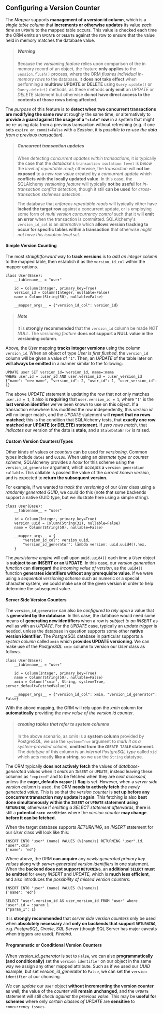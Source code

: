 ## Configuring a Version Counter

The _Mapper_ supports __management of a version id column__, which is a _single table column_ that __increments or otherwise updates__ its value _each time_ an `UPDATE` to the mapped table occurs. This value is checked each time the ORM emits an `UPDATE` or `DELETE` against the row to ensure that the value held in memory matches the database value.

> ##### Warning
>
> Because the _versioning feature_ relies upon comparison of the in memory record of an object, the feature __only applies__ to the `Session.flush()` process, where the ORM _flushes individual in-memory rows_ to the database. It __does not take effect__ when performing a __multirow UPDATE or DELETE__ using `Query.update()` or `Query.delete()` methods, as these methods __only emit__ an _UPDATE_ or _DELETE_ statement but otherwise __do not have direct access to the contents of those rows being affected__.

The _purpose_ of this feature is to __detect when two concurrent transactions are modifying the same row__ at roughly the same time, or alternatively to __provide a guard against the usage of a `"stale"` row__ in a system that might be re-using data from a previous transaction without refreshing (e.g. if one sets `expire_on_commit=False` with a _Session_, it is _possible to re-use the data from a previous transaction_).

> ##### Concurrent transaction updates
>
> When _detecting concurrent updates within transactions_, it is typically the case that the _database_'s `transaction isolation level` is _below_ the _level of repeatable read_; otherwise, the _transaction_ will __not be exposed__ to a _new row value_ created by a _concurrent update_ which __conflicts with the locally updated value__. In this case, the SQLAlchemy _versioning feature_ will typically __not be useful__ for _in-transaction conflict detection_, though it still __can be used__ for _cross-transaction staleness detection_.
>
> The database that _enforces repeatable reads_ will typically either have __locked the target row__ against a concurrent update, or is employing some form of _multi version concurrency control_ such that it will __emit an error__ when the transaction is committed. SQLAlchemy's `version_id_col` is an _alternative_ which __allows version tracking to occur for specific tables within a transaction__ that otherwise _might not have this isolation level set_.


#### Simple Version Counting

The most _straightforward_ way to __track versions__ is to _add an integer column_ to the mapped table, then establish it as the `version_id_col` within the mapper options.

```
class User(Base):
    __tablename__ = "user"
    
    id = Column(Integer, primary_key=True)
    version_id = Column(Integer, nullable=False)
    name = Column(String(50), nullable=False)
    
    __mapper_args__ = {"version_id_col": version_id}
```

> ##### Note
>
> It is __strongly recommended__ that the `version_id` column be made _NOT NULL_. The _versioning feature_ __does not support a NULL value in the versioning column__.

Above, the _User_ mapping __tracks integer versions__ using the column `version_id`. When an object of type _User_ is _first flushed_, the `version_id` column will be given a value of `"1"`. Then, an _UPDATE_ of the table later on __will always be emitted__ in a manner similar to the following:

```
UPDATE user SET version_id=:version_id, name=:name
WHERE user.id = :user_id AND user.version_id = :user_version_id
{"name": "new name", "version_id": 2, "user_id": 1, "user_version_id": 1}
```

The above _UPDATE_ statement is updating the row that not only matches `user.id = 1`, it also is __requiring__ that `user.version_id = 1`, where `"1"` is the __last version identifier__ we've been known to use on this object. If a transaction elsewhere has modified the row independently, this _version id_ will no longer match, and the _UPDATE_ statement will __report that no rows matched__; this is the condition that SQLAlchemy tests, that __exactly one row matched our UPDATE (or DELETE) statement__. If _zero rows match_, that _indicates_ our version of the data is __stale__, and a `StaleDataError` is raised.


#### Custom Version Counters/Types

Other kinds of values or _counters_ can be used for _versioning_. Common types include `dates` and `GUIDs`. When using an _alternate type or counter scheme_, SQLAlchemy provides a _hook_ for this scheme using the `version_id_generator` argument, which _accepts_ a `version generation callable`. This callable is passed the value of the _current known version_, and is expected to __return the subsequent version__.

For example, if we wanted to _track the versioning_ of our _User_ class using a _randomly generated GUID_, we could do this (note that some backends support a native GUID type, but we illustrate here using a simple string).

```
class User(Base):
    __tablename__ = "user"
    
    id = Column(Integer, primary_key=True)
    version_uuid = Column(String(32), nullable=False)
    name = Column(String(50), nullable=False)
    
    __mapper_args__ = {
        "version_id_col": version_uuid,
        "version_id_generator": lambda version: uuid.uuid4().hex,
    }
```

The _persistence engine_ will call upon `uuid.uuid4()` each time a _User_ object is __subject to an INSERT or an UPDATE__. In this case, our _version generation function_ can __disregard__ the _incoming value of version_, as the `uuid4()` function __generates identifiers without any prerequisite value__. If we were using a _sequential versioning scheme_ such as numeric or a special character system, we could make use of the given version in order to help determine the subsequent value.


#### Server Side Version Counters

The `version_id_generator` can also be _configured to rely upon_ a value that is __generated by the database__. In this case, the database would need some means of __generating new identifiers__ when a row is _subject to an INSERT_ as well as with an _UPDATE_. For the _UPDATE_ case, typically an _update trigger_ is needed, unless the database in question supports some other __native version identifier__. The _PostgreSQL_ database in particular supports a _system column_ called `xmin` which __provides UPDATE versioning__. We can make use of the _PostgreSQL_ `xmin` column to version our _User_ class as follows.

```
class User(Base):
    __tablename__ = "user"
    
    id = Column(Integer, primary_key=True)
    name = Column(String(50), nullable=False)
    xmin = Column("xmin", String, system=True, server_default=FetchedValue())
    
    __mapper_args__ = {"version_id_col": xmin, "version_id_generator": False}
```

With the above mapping, the ORM will rely upon the _xmin_ column for __automatically__ providing the _new value of the version id counter_.

> ##### creating tables that refer to system columns
>
> In the above scenario, as _xmin_ is a __system column__ provided by PostgreSQL, we use the `system=True` argument to _mark it as a system-provided column_, __omitted from the `CREATE TABLE` statement__. The _datatype_ of this column is an _internal PostgreSQL type_ called `xid` which acts mostly __like a string__, so we use the `String` datatype.

The ORM typically __does not actively fetch__ the values of _database-generated_ values when it _emits_ an `INSERT` or `UPDATE`, instead leaving these columns as `"expired"` and to be fetched when they are _next accessed_, unless the __eager_defaults `mapper()` flag__ is set. However, when a _server side version column_ is used, the ORM __needs to actively fetch__ the _newly generated value_. This is so that the _version counter_ is __set up before any concurrent transaction may update it again__. This fetching is also __best done simultaneously within the `INSERT` or `UPDATE` statement using `RETURNING`__, otherwise if _emitting a SELECT statement afterwards_, there is still a __potential `race condition`__ where the _version counter_ __may change before it can be fetched__.

When the target database supports _RETURNING_, an _INSERT_ statement for our _User_ class will look like this:

```
INSERT INTO "user" (name) VALUES (%(name)s) RETURNING "user".id, "user".xmin
{'name': 'ed'}
```

Where above, the ORM __can acquire__ any _newly generated primary key values_ along with _server-generated version identifiers_ in one statement. When the __backend does not support `RETURNING`__, an __additional `SELECT` must be emitted__ for every _INSERT_ and _UPDATE_, which is __much less efficient__, and also introduces the _possibility of missed version counters_:

```
INSERT INTO "user" (name) VALUES (%(name)s)
{'name': 'ed'}

SELECT "user".version_id AS user_version_id FROM "user" where
"user".id = :param_1
{"param_1": 1}
```

It is __strongly recommended__ that _server side version counters_ only be used when __absolutely necessary__ and __only on backends that support `RETURNING`__, e.g. _PostgreSQL_, _Oracle_, _SQL Server_ (though SQL Server has major caveats when triggers are used), _Firebird_.


#### Programmatic or Conditional Version Counters

When *version_id_generator* is set to `False`, we can also __programmatically (and conditionally)__ set the `version identifier` on our object in the same way we assign any other mapped attribute. Such as if we used our _UUID_ example, but set *version_id_generator* to `False`, we can set the `version identifier` at our choosing.

We can _update_ our `User` object __without incrementing the version counter__ as well; the value of the _counter_ will __remain unchanged__, and the `UPDATE` statement will still _check against the previous value_. This may be __useful for schemes__ where only _certain classes of UPDATE_ are __sensitive__ to `concurrency issues`.
